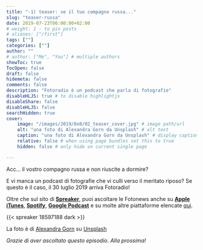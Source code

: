 ```yaml
---
title: "-1) teaser: se il tuo compagno russa..."
slug: "teaser-russa"
date: 2019-07-23T06:00:00+02:00
# weight: 1 - to pin posts
# aliases: ["/first"]
tags: [""]
categories: [""]
author: ""
# author: ["Me", "You"] # multiple authors
showToc: true
TocOpen: false
draft: false
hidemeta: false
comments: false
description: "Fotoradio è un podcast che parla di fotografie"
disableHLJS: true # to disable highlightjs
disableShare: false
disableHLJS: false
searchHidden: true
cover:
    image: "/images/2019/0x0/02_teaser_cover.jpg" # image path/url
    alt: "una foto di Alexandra Gorn da Unsplash" # alt text
    caption: "una foto di Alexandra Gorn da Unsplash" # display caption under cover
    relative: false # when using page bundles set this to true
    hidden: false # only hide on current single page

---
```


Acc... il vostro compagno russa e non riuscite a dormire?

E vi manca un podcast di fotografie che vi culli verso il meritato riposo?
Se questo è il caso, il 30 luglio 2019 arriva Fotoradio!

Oltre che sul sito di [**Spreaker**](https://www.spreaker.com/user/11400220/tourdumonde), puoi ascoltare le Fotonews anche su
[**Apple iTunes**](https://links.fotoradio.info/apple), [**Spotify**](https://links.fotoradio.info/spotify), [**Google Podcast**](https://links.fotoradio.info/google) e su molte altre piattaforme elencate [qui](/static_page/listen/).

{{< spreaker 18597188 dark >}}

La foto è di [Alexandra Gorn](https://unsplash.com/@alexagorn?utm_source=unsplash&utm_medium=referral&utm_content=creditCopyText) su [Unsplash](https://unsplash.com/search/photos/insomnia?utm_source=unsplash&utm_medium=referral&utm_content=creditCopyText)

_Grazie di aver ascoltato questo episodio. Alla prossima!_
